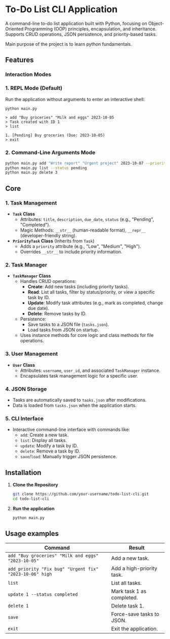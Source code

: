 # To-Do List CLI Application

A command-line to-do list application built with Python, focusing on Object-Oriented Programming (OOP) principles, encapsulation, and inheritance. Supports CRUD operations, JSON persistence, and priority-based tasks.

Main purpose of the project is to learn python fundamentals.

## Features

### Interaction Modes

### 1. **REPL Mode (Default)**

Run the application without arguments to enter an interactive shell:

```bash
python main.py
```

```shell
> add "Buy groceries" "Milk and eggs" 2023-10-05
> Task created with ID 1
> list

1. [Pending] Buy groceries (Due: 2023-10-05)
> exit
```

### 2. **Command-Line Arguments Mode**

```bash
python main.py add "Write report" "Urgent project" 2023-10-07 --priority high
python main.py list --status pending
python main.py delete 3
```

## Core

### 1. **Task Management**

- **`Task` Class**
  - Attributes: `title`, `description`, `due_date`, `status` (e.g., "Pending", "Completed").
  - Magic Methods: `__str__` (human-readable format), `__repr__` (developer-friendly string).
- **`PriorityTask` Class** (Inherits from `Task`)
  - Adds a `priority` attribute (e.g., "Low", "Medium", "High").
  - Overrides `__str__` to include priority information.

### 2. **Task Manager**

- **`TaskManager` Class**
  - Handles CRUD operations:
    - **Create**: Add new tasks (including priority tasks).
    - **Read**: List all tasks, filter by status/priority, or view a specific task by ID.
    - **Update**: Modify task attributes (e.g., mark as completed, change due date).
    - **Delete**: Remove tasks by ID.
  - Persistence:
    - Save tasks to a JSON file (`tasks.json`).
    - Load tasks from JSON on startup.
  - Uses instance methods for core logic and class methods for file operations.

### 3. **User Management**

- **`User` Class**
  - Attributes: `username`, `user_id`, and associated `TaskManager` instance.
  - Encapsulates task management logic for a specific user.

### 4. **JSON Storage**

- Tasks are automatically saved to `tasks.json` after modifications.
- Data is loaded from `tasks.json` when the application starts.

### 5. **CLI Interface**

- Interactive command-line interface with commands like:
  - `add`: Create a new task.
  - `list`: Display all tasks.
  - `update`: Modify a task by ID.
  - `delete`: Remove a task by ID.
  - `save`/`load`: Manually trigger JSON persistence.

## Installation

1. **Clone the Repository**

   ```bash
   git clone https://github.com/your-username/todo-list-cli.git
   cd todo-list-cli
   ```

2. **Run the application**
   ```bash
   python main.py
   ```

## Usage examples

| Command                                                 | Result                    |
| ------------------------------------------------------- | ------------------------- |
| `add "Buy groceries" "Milk and eggs" "2023-10-05"`      | Add a new task.           |
| `add_priority "Fix bug" "Urgent fix" "2023-10-06" high` | Add a high-priority task. |
| `list`                                                  | List all tasks.           |
| `update 1 --status completed`                           | Mark task 1 as completed. |
| `delete 1`                                              | Delete task 1.            |
| `save`                                                  | Force-save tasks to JSON. |
| `exit`                                                  | Exit the application.     |
